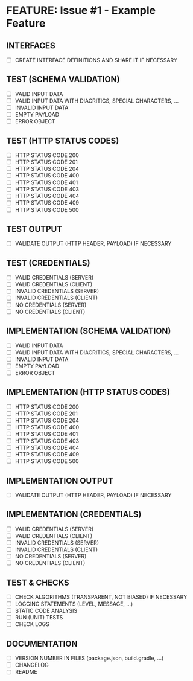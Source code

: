# FEATURE: Issue #1 - Example Feature

## INTERFACES

- [ ] CREATE INTERFACE DEFINITIONS AND SHARE IT IF NECESSARY

## TEST (SCHEMA VALIDATION)

- [ ] VALID INPUT DATA
- [ ] VALID INPUT DATA WITH DIACRITICS, SPECIAL CHARACTERS, ...
- [ ] INVALID INPUT DATA
- [ ] EMPTY PAYLOAD
- [ ] ERROR OBJECT

## TEST (HTTP STATUS CODES)

- [ ] HTTP STATUS CODE 200
- [ ] HTTP STATUS CODE 201
- [ ] HTTP STATUS CODE 204
- [ ] HTTP STATUS CODE 400
- [ ] HTTP STATUS CODE 401
- [ ] HTTP STATUS CODE 403
- [ ] HTTP STATUS CODE 404
- [ ] HTTP STATUS CODE 409
- [ ] HTTP STATUS CODE 500

## TEST OUTPUT

- [ ] VALIDATE OUTPUT (HTTP HEADER, PAYLOAD) IF NECESSARY

## TEST (CREDENTIALS)

- [ ] VALID CREDENTIALS (SERVER)
- [ ] VALID CREDENTIALS (CLIENT)
- [ ] INVALID CREDENTIALS (SERVER)
- [ ] INVALID CREDENTIALS (CLIENT)
- [ ] NO CREDENTIALS (SERVER)
- [ ] NO CREDENTIALS (CLIENT)

## IMPLEMENTATION (SCHEMA VALIDATION)

- [ ] VALID INPUT DATA
- [ ] VALID INPUT DATA WITH DIACRITICS, SPECIAL CHARACTERS, ...
- [ ] INVALID INPUT DATA
- [ ] EMPTY PAYLOAD
- [ ] ERROR OBJECT

## IMPLEMENTATION (HTTP STATUS CODES)

- [ ] HTTP STATUS CODE 200
- [ ] HTTP STATUS CODE 201
- [ ] HTTP STATUS CODE 204
- [ ] HTTP STATUS CODE 400
- [ ] HTTP STATUS CODE 401
- [ ] HTTP STATUS CODE 403
- [ ] HTTP STATUS CODE 404
- [ ] HTTP STATUS CODE 409
- [ ] HTTP STATUS CODE 500

## IMPLEMENTATION OUTPUT

- [ ] VALIDATE OUTPUT (HTTP HEADER, PAYLOAD) IF NECESSARY

## IMPLEMENTATION (CREDENTIALS)

- [ ] VALID CREDENTIALS (SERVER)
- [ ] VALID CREDENTIALS (CLIENT)
- [ ] INVALID CREDENTIALS (SERVER)
- [ ] INVALID CREDENTIALS (CLIENT)
- [ ] NO CREDENTIALS (SERVER)
- [ ] NO CREDENTIALS (CLIENT)

## TEST & CHECKS

- [ ] CHECK ALGORITHMS (TRANSPARENT, NOT BIASED) IF NECESSARY
- [ ] LOGGING STATEMENTS (LEVEL, MESSAGE, ...)
- [ ] STATIC CODE ANALYSIS
- [ ] RUN (UNIT) TESTS
- [ ] CHECK LOGS

## DOCUMENTATION

- [ ] VERSION NUMBER IN FILES (package.json, build.gradle, ...)
- [ ] CHANGELOG
- [ ] README